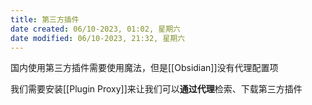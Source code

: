 ```yaml
---
title: 第三方插件
date created: 06/10-2023, 01:02, 星期六
date modified: 06/10-2023, 21:32, 星期六
---
```

国内使用第三方插件需要使用魔法，但是[[Obsidian]]没有代理配置项

我们需要安装[[Plugin Proxy]]来让我们可以**通过代理**检索、下载第三方插件